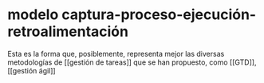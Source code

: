 # modelo captura-proceso-ejecución-retroalimentación
Esta es la forma que, posiblemente, representa mejor las diversas metodologías de [[gestión de tareas]] que se han propuesto, como [[GTD]], [[gestión ágil]]